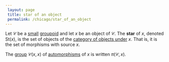 ```yaml
---
 layout: page
 title: star of an object
 permalink: /chicago/star_of_an_object
---
```


Let $\mathcal C$ be a [small](https://mathgloss.github.io/MathGloss/small_category) [groupoid](https://mathgloss.github.io/MathGloss/groupoid) and let $x$ be an object of $\mathcal C$. The **star** of $x$, denoted $\text{St}(x)$, is the set of objects of the [category of objects under](https://mathgloss.github.io/MathGloss/category_of_objects_under_x) $x$. That is, it is the set of morphisms with source $x$. 

The [group](https://mathgloss.github.io/MathGloss/group) $\mathcal C(x,x)$ of [automorphisms](https://mathgloss.github.io/MathGloss/automorphism) of $x$ is written $\pi(\mathcal C,x)$. 

